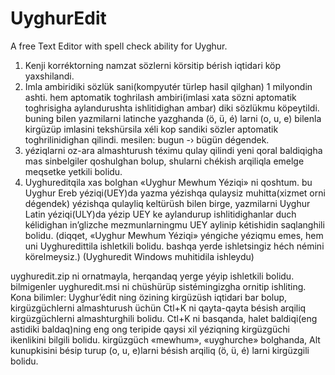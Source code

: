# UyghurEdit
A free Text Editor with spell check ability for Uyghur.

1. Kenji korréktorning namzat sözlerni körsitip bérish iqtidari köp yaxshilandi.
2. Imla ambiridiki sözlük sani(kompyutér türlep hasil qilghan) 1 milyondin ashti. hem aptomatik toghrilash ambiri(imlasi xata sözni aptomatik toghrisigha aylandurushta ishlitidighan ambar) diki sözlükmu köpeytildi. buning bilen yazmilarni latinche yazghanda (ö, ü, é) larni (o, u, e) bilenla kirgüzüp imlasini tekshürsila xéli kop sandiki sözler aptomatik toghrilinidighan qilindi. mesilen: bugun -› bügün dégendek.
3. yéziqlarni oz-ara almashturush téximu qulay qilindi yeni qoral baldiqigha mas sinbelgiler qoshulghan bolup, shularni chékish arqiliqla emelge meqsetke yetkili bolidu.
4. Uyghureditqila xas bolghan «Uyghur Mewhum Yéziqi» ni qoshtum. bu Uyghur Ereb yéziqi(UEY)da yazma yézishqa qulaysiz muhitta(xizmet orni dégendek) yézishqa qulayliq keltürüsh bilen birge, yazmilarni Uyghur Latin yéziqi(ULY)da yézip UEY ke aylandurup ishlitidighanlar duch kélidighan in’glizche mezmunlarningmu UEY aylinip kétishidin saqlanghili bolidu. (diqqet, «Uyghur Mewhum Yéziqi» yéngiche yéziqmu emes, hem uni Uyghuredittila ishletkili bolidu. bashqa yerde ishletsingiz héch némini körelmeysiz.)
(Uyghuredit Windows muhitidila ishleydu)

uyghuredit.zip ni ornatmayla, herqandaq yerge yéyip ishletkili bolidu. bilmigenler uyghuredit.msi ni chüshürüp sistémingizgha ornitip ishliting.
Kona bilimler: 
Uyghur’édit ning özining kirgüzüsh iqtidari bar bolup, kirgüzgüchlerni almashturush üchün Ctl+K ni qayta-qayta bésish arqiliq kirgüzgüchlerni almashturghili bolidu. Ctl+K ni basqanda, halet baldiqi(eng astidiki baldaq)ning eng ong teripide qaysi xil yéziqning kirgüzgüchi ikenlikini bilgili bolidu.
kirgüzgüch «mewhum», «uyghurche» bolghanda, Alt kunupkisini bésip turup (o, u, e)larni bésish arqiliq (ö, ü, é) larni kirgüzgili bolidu.
